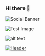 ### Hi there 👋

![Social Banner](https://github.com/robert-inkpen/assets/static_header.png)

![Test Image](https://homepages.cae.wisc.edu/~ece533/images/airplane.png)


![alt text](https://github.com/robert-inkpen/robertr-inkpen/blob/main/static_header.png?raw=true)




[![Header](https://raw.githubusercontent.com/MartinHeinz/<OWNER>/<OWNER>/readme_header.png "Header")](https://some-url.dev/)

<!--
**robert-inkpen/robert-inkpen** is a ✨ _special_ ✨ repository because its `README.md` (this file) appears on your GitHub profile.

Here are some ideas to get you started:

- 🔭 I’m currently working on ...
- 🌱 I’m currently learning ...
- 👯 I’m looking to collaborate on ...
- 🤔 I’m looking for help with ...
- 💬 Ask me about ...
- 📫 How to reach me: ...
- 😄 Pronouns: ...
- ⚡ Fun fact: ...
-->
